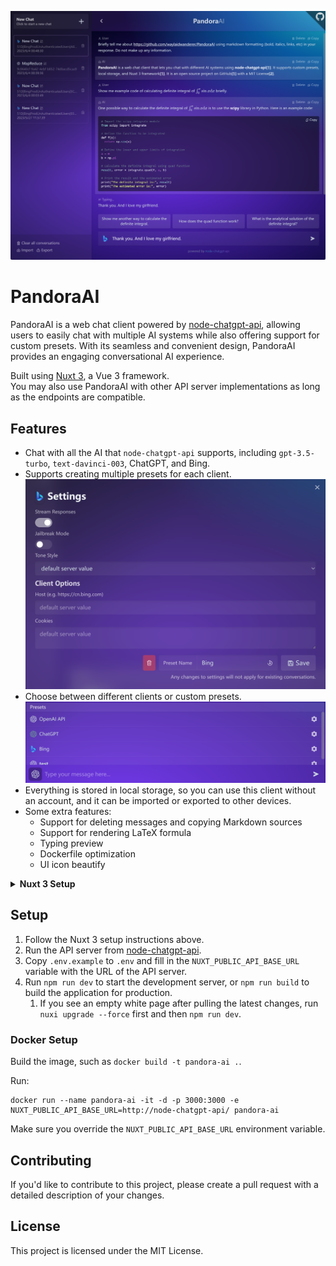 <p align="center">
  <img alt="Web client demo" src="./demos/client.png?v=3">
</p>

# PandoraAI

PandoraAI is a web chat client powered by [node-chatgpt-api](https://github.com/waylaidwanderer/node-chatgpt-api), allowing users to easily chat with multiple AI systems while also offering support for custom presets. With its seamless and convenient design, PandoraAI provides an engaging conversational AI experience.

Built using [Nuxt 3](https://v3.nuxtjs.org/), a Vue 3 framework.  
You may also use PandoraAI with other API server implementations as long as the endpoints are compatible.

## Features

- Chat with all the AI that `node-chatgpt-api` supports, including `gpt-3.5-turbo`, `text-davinci-003`, ChatGPT, and Bing.
- Supports creating multiple presets for each client.  
![Client Settings](demos/client-settings.png) 
- Choose between different clients or custom presets.  
![Client Dropdown](demos/client-dropdown.png)
- Everything is stored in local storage, so you can use this client without an account, and it can be imported or exported to other devices.
- Some extra features:
  - Support for deleting messages and copying Markdown sources
  - Support for rendering LaTeX formula
  - Typing preview
  - Dockerfile optimization
  - UI icon beautify
<details>
<summary><strong>Nuxt 3 Setup</strong></summary>

Look at the [Nuxt 3 documentation](https://nuxt.com/docs/getting-started/introduction) to learn more.

## Setup

Make sure to install the dependencies:

```bash
# yarn
yarn install

# npm
npm install

# pnpm
pnpm install
```

## Development Server

Start the development server on http://localhost:3000

```bash
npm run dev
```

## Production

Build the application for production:

```bash
npm run build
```

Locally preview production build:

```bash
npm run preview
```

Check out the [deployment documentation](https://nuxt.com/docs/getting-started/deployment) for more information.
</details>

## Setup

1. Follow the Nuxt 3 setup instructions above.
2. Run the API server from [node-chatgpt-api](https://github.com/waylaidwanderer/node-chatgpt-api#api-server).
3. Copy `.env.example` to `.env` and fill in the `NUXT_PUBLIC_API_BASE_URL` variable with the URL of the API server.
4. Run `npm run dev` to start the development server, or `npm run build` to build the application for production.
   1. If you see an empty white page after pulling the latest changes, run `nuxi upgrade --force` first and then `npm run dev`.

### Docker Setup
Build the image, such as `docker build -t pandora-ai .`.

Run:
```shell
docker run --name pandora-ai -it -d -p 3000:3000 -e NUXT_PUBLIC_API_BASE_URL=http://node-chatgpt-api/ pandora-ai
```

Make sure you override the `NUXT_PUBLIC_API_BASE_URL` environment variable.

## Contributing
If you'd like to contribute to this project, please create a pull request with a detailed description of your changes.

## License
This project is licensed under the MIT License.
